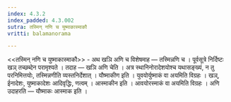 ```yaml
---
index: 4.3.2
index_padded: 4.3.002
sutra: तस्मिन् नणि च युष्माकास्माकौ
vritti: balamanorama

---
```

<<तस्मिन् नणि च युष्माकास्माकौ>> - अथ खञि अणि च विशेषमाह — तस्मिन्नणि च । पूर्वसूत्रे निर्दिष्टः खञ् तच्छब्देन परामृश्यते । तदाह — खञि अणि चेति । अत्र स्थानिनोरादेशयोश्च यथासङ्ख्यं, न तु परनिमित्तयोः, तस्मिन्नणीति व्यस्तनिर्देशात् । यौष्माकीण इति । युवयोर्युष्माकं वा अयमिति विग्रहः । खञ्, ईनादेशः, युष्माकादेशः आदिवृद्धिः, णत्वम् । आस्माकीन इति । आवयोरस्माकं वा अयमिति विग्रहः । अणि उदाहरति — यौष्माकः आस्माक इति । 